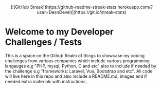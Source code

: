 [//]: <> (// This is confusing, I KNOW, so let me explain it to you :grin:)

<p align="center">
[![GitHub Streak](https://github-readme-streak-stats.herokuapp.com/?user=DeanDevel)](https://git.io/streak-stats)
</p>

# Welcome to my Developer Challenges / Tests 
This is a space on the Github Realm of things to showcase my coding challenges from various companies 
which include various programming langauges e.g "PHP, mysql, Python, C and etc" also to include if 
needed by the challenge e.g "frameworks: Laravel, Vue, Bootstrap and etc". All code will live
here in this repo and also include a README.md, images and if needed extra materials with instructions.

